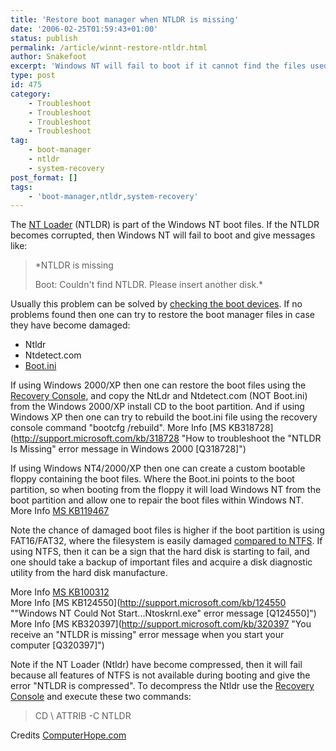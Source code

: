 ```yaml
---
title: 'Restore boot manager when NTLDR is missing'
date: '2006-02-25T01:59:43+01:00'
status: publish
permalink: /article/winnt-restore-ntldr.html
author: Snakefoot
excerpt: 'Windows NT will fail to boot if it cannot find the files used to load the boot manager.'
type: post
id: 475
category:
    - Troubleshoot
    - Troubleshoot
    - Troubleshoot
    - Troubleshoot
tag:
    - boot-manager
    - ntldr
    - system-recovery
post_format: []
tags:
    - 'boot-manager,ntldr,system-recovery'
---
```

The [NT Loader](/article/winnt-update-boot-manager.html) (NTLDR) is part of the Windows NT boot files. If the NTLDR becomes corrupted, then Windows NT will fail to boot and give messages like:

> *NTLDR is missing  
>   
>  Boot: Couldn't find NTLDR. Please insert another disk.*

 Usually this problem can be solved by [checking the boot devices](/article/no-boot-device-found.html). If no problems found then one can try to restore the boot manager files in case they have become damaged:
- Ntldr
- Ntdetect.com
- [Boot.ini](/article/winnt-boot-ini.html)
 
 If using Windows 2000/XP then one can restore the boot files using the [Recovery Console](/article/winnt-recovery-console.html), and copy the NtLdr and Ntdetect.com (NOT Boot.ini) from the Windows 2000/XP install CD to the boot partition. And if using Windows XP then one can try to rebuild the boot.ini file using the recovery console command "bootcfg /rebuild". More Info [MS KB318728](http://support.microsoft.com/kb/318728 "How to troubleshoot the "NTLDR Is Missing" error message in Windows 2000 [Q318728]")  
  
 If using Windows NT4/2000/XP then one can create a custom bootable floppy containing the boot files. Where the Boot.ini points to the boot partition, so when booting from the floppy it will load Windows NT from the boot partition and allow one to repair the boot files within Windows NT. More Info [MS KB119467](http://support.microsoft.com/kb/119467 "How to Create a Bootable Disk for an NTFS or FAT Partition [Q119467]")  
  
 Note the chance of damaged boot files is higher if the boot partition is using FAT16/FAT32, where the filesystem is easily damaged [compared to NTFS](/article/cluster-hard-disk-partition.html). If using NTFS, then it can be a sign that the hard disk is starting to fail, and one should take a backup of important files and acquire a disk diagnostic utility from the hard disk manufacture.  
  
 More Info [MS KB100312](http://support.microsoft.com/kb/100312 "Error messages during boot Sequence on Intel x86 machines [Q100312]")  
 More Info [MS KB124550](http://support.microsoft.com/kb/124550 ""Windows NT Could Not Start...Ntoskrnl.exe" error message [Q124550]")  
 More Info [MS KB320397](http://support.microsoft.com/kb/320397 "You receive an "NTLDR is missing" error message when you start your computer [Q320397]")  
  
 Note if the NT Loader (Ntldr) have become compressed, then it will fail because all features of NTFS is not available during booting and give the error "NTLDR is compressed". To decompress the Ntldr use the [Recovery Console](/article/winnt-recovery-console.html) and execute these two commands:
 > CD \\
 > ATTRIB -C NTLDR
 
 Credits [ComputerHope.com](http://www.computerhope.com/issues/ch000465.htm)